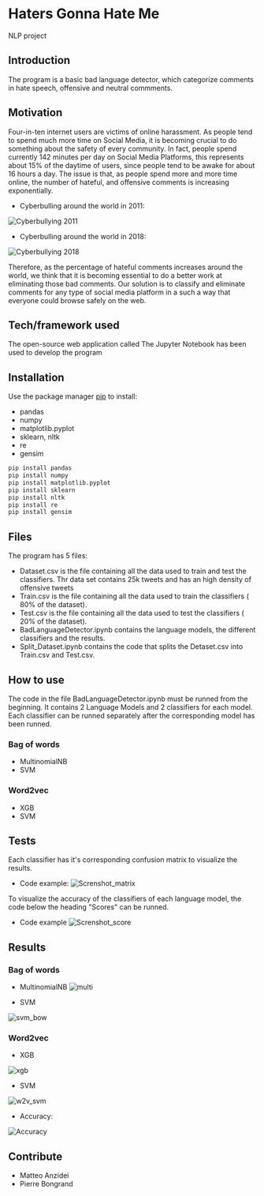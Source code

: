 # Haters Gonna Hate Me
NLP project

## Introduction 
The program is a basic bad language detector, which categorize comments in hate speech, offensive and neutral commments.

## Motivation
Four-in-ten internet users are victims of online harassment. As people tend to spend much more time on Social Media, it is becoming crucial to do something about the safety of every community. In fact, people spend currently 142 minutes per day on Social Media Platforms, this represents about 15% of the daytime of users, since people tend to be awake for about 16 hours a day.
The issue is that, as people spend more and more time online, the number of hateful, and offensive comments is increasing exponentially.

- Cyberbulling around the world in 2011:

![Cyberbullying 2011](https://github.com/matthew2511/Haters-gonna-hate-me-/blob/master/Images/Cyberbulling2011.jpeg)

- Cyberbulling around the world in 2018:

![Cyberbullying 2018](https://github.com/matthew2511/Haters-gonna-hate-me-/blob/master/Images/Global%20Views%20on%20Cyberbullying%202011%20to%202018.png)

Therefore, as the percentage of hateful comments increases around the world, we think that it is becoming essential to do a better work at eliminating those bad comments. Our solution is to classify and eliminate comments for any type of social media platform in a such a way that everyone could browse safely on the web.

## Tech/framework used
The open-source web application called The Jupyter Notebook has been used to develop the program

## Installation
Use the package manager [pip](https://pip.pypa.io/en/stable/) to install:
- pandas
- numpy
- matplotlib.pyplot
- sklearn, nltk
- re
- gensim
```bash
pip install pandas
pip install numpy
pip install matplotlib.pyplot
pip install sklearn
pip install nltk
pip install re
pip install gensim
```

## Files
The program has 5 files:
- Dataset.csv is the file containing all the data used to train and test the classifiers. Thr data set contains 25k tweets and has an high density of offensive tweets
- Train.csv is the file containing all the data used to train the classifiers ( 80% of the dataset).
- Test.csv is the file containing all the data used to test the classifiers ( 20% of the dataset).
- BadLanguageDetector.ipynb contains the language models, the different classifiers and the results.
- Split_Dataset.ipynb contains the code that splits the Detaset.csv into Train.csv and Test.csv.

## How to use
The code in the file BadLanguageDetector.ipynb must be runned from the beginning. It contains 2 Language Models and 2 classifiers for each model. Each classifier can be runned separately after the corresponding model has been runned.
### Bag of words
- MultinomialNB 
- SVM
### Word2vec
- XGB
- SVM


## Tests
Each classifier has it's corresponding confusion matrix to visualize the results. 

- Code example:
![Screnshot_matrix](https://github.com/matthew2511/Haters-gonna-hate-me-/blob/master/Images/screnshoot_cm.jpeg)

To visualize the accuracy of the classifiers of each language model, the code below the heading "Scores" can be runned.

- Code example
![Screnshot_score](https://github.com/matthew2511/Haters-gonna-hate-me-/blob/master/Images/screnshoot_scores.jpeg)

## Results

### Bag of words
- MultinomialNB 
![multi](https://github.com/matthew2511/Haters-gonna-hate-me-/blob/master/Images/multi.jpeg)

- SVM

![svm_bow](https://github.com/matthew2511/Haters-gonna-hate-me-/blob/master/Images/svm_bow.jpeg)

### Word2vec
- XGB

![xgb](https://github.com/matthew2511/Haters-gonna-hate-me-/blob/master/Images/xgb.jpeg)

- SVM

![w2v_svm](https://github.com/matthew2511/Haters-gonna-hate-me-/blob/master/Images/w2v_svm.jpeg)




- Accuracy: 

![Accuracy](https://github.com/matthew2511/Haters-gonna-hate-me-/blob/master/Images/table.jpeg)


## Contribute
- Matteo Anzidei
- Pierre Bongrand



